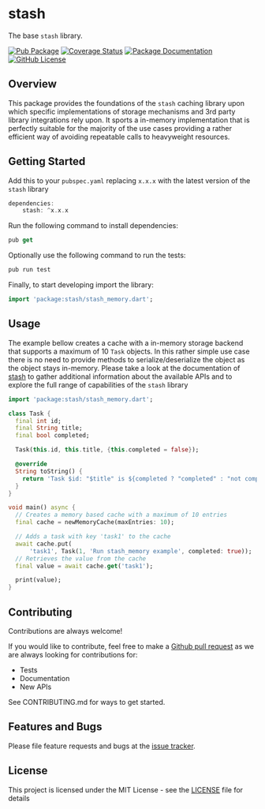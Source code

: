 # stash

The base `stash` library.

[![Pub Package](https://img.shields.io/pub/v/stash.svg?style=flat-square)](https://pub.dartlang.org/packages/stash)
[![Coverage Status](https://codecov.io/gh/ivoleitao/stash/graph/badge.svg?flag=stash)](https://codecov.io/gh/ivoleitao/stash)
[![Package Documentation](https://img.shields.io/badge/doc-stash-blue.svg)](https://www.dartdocs.org/documentation/stash/latest)
[![GitHub License](https://img.shields.io/badge/License-MIT-yellow.svg)](https://opensource.org/licenses/MIT)

## Overview

This package provides the foundations of the `stash` caching library upon which specific implementations of storage mechanisms and 3rd party library integrations rely upon. It sports a in-memory implementation that is perfectly suitable for the majority of the use cases providing a rather efficient way of avoiding repeatable calls to heavyweight resources.

## Getting Started

Add this to your `pubspec.yaml` replacing `x.x.x` with the latest version of the `stash` library

```dart
dependencies:
    stash: ^x.x.x
```

Run the following command to install dependencies:

```dart
pub get
```

Optionally use the following command to run the tests:

```dart
pub run test
```

Finally, to start developing import the library:

```dart
import 'package:stash/stash_memory.dart';
```

## Usage

The example bellow creates a cache with a in-memory storage backend that supports a maximum of 10 `Task` objects. In this rather simple use case there is no need to provide methods to serialize/deserialize the object as the object stays in-memory. Please take a look at the documentation of [stash](https://pub.dartlang.org/packages/stash) to gather additional information about the available APIs and to explore the full range of capabilities of the `stash` library

```dart
import 'package:stash/stash_memory.dart';

class Task {
  final int id;
  final String title;
  final bool completed;

  Task(this.id, this.title, {this.completed = false});

  @override
  String toString() {
    return 'Task $id: "$title" is ${completed ? "completed" : "not completed"}';
  }
}

void main() async {
  // Creates a memory based cache with a maximum of 10 entries
  final cache = newMemoryCache(maxEntries: 10);

  // Adds a task with key 'task1' to the cache
  await cache.put(
      'task1', Task(1, 'Run stash_memory example', completed: true));
  // Retrieves the value from the cache
  final value = await cache.get('task1');

  print(value);
}
```

## Contributing

Contributions are always welcome!

If you would like to contribute, feel free to make a [Github pull request](https://github.com/ivoleitao/stash/pulls) as we are always looking for contributions for:
* Tests
* Documentation
* New APIs

See CONTRIBUTING.md for ways to get started.

## Features and Bugs

Please file feature requests and bugs at the [issue tracker][tracker].

[tracker]: https://github.com/ivoleitao/stash/issues/new

## License

This project is licensed under the MIT License - see the [LICENSE](https://github.com/ivoleitao/stash/packages/stash/LICENSE) file for details